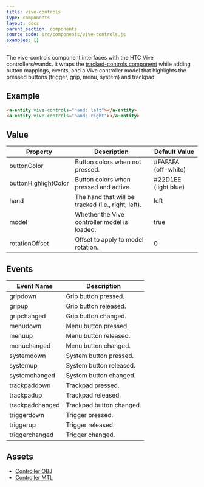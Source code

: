 ```yaml
---
title: vive-controls
type: components
layout: docs
parent_section: components
source_code: src/components/vive-controls.js
examples: []
---
```


[trackedcontrols]: ./tracked-controls.md

The vive-controls component interfaces with the HTC Vive controllers/wands. It
wraps the [tracked-controls component][trackedcontrols] while adding button
mappings, events, and a Vive controller model that highlights the pressed
buttons (trigger, grip, menu, system) and trackpad.

## Example

```html
<a-entity vive-controls="hand: left"></a-entity>
<a-entity vive-controls="hand: right"></a-entity>
```

## Value

| Property             | Description                                        | Default Value        |
|----------------------|----------------------------------------------------|----------------------|
| buttonColor          | Button colors when not pressed.                    | #FAFAFA (off-white)  |
| buttonHighlightColor | Button colors when pressed and active.             | #22D1EE (light blue) |
| hand                 | The hand that will be tracked (i.e., right, left). | left                 |
| model                | Whether the Vive controller model is loaded.       | true                 |
| rotationOffset       | Offset to apply to model rotation.                 | 0                    |

## Events

| Event Name      | Description              |
| ----------      | -----------              |
| gripdown        | Grip button pressed.     |
| gripup          | Grip button released.    |
| gripchanged     | Grip button changed.     |
| menudown        | Menu button pressed.     |
| menuup          | Menu button released.    |
| menuchanged     | Menu button changed.     |
| systemdown      | System button pressed.   |
| systemup        | System button released.  |
| systemchanged   | System button changed.   |
| trackpaddown    | Trackpad pressed.        |
| trackpadup      | Trackpad released.       |
| trackpadchanged | Trackpad button changed. |
| triggerdown     | Trigger pressed.         |
| triggerup       | Trigger released.        |
| triggerchanged  | Trigger changed.         |

## Assets

- [Controller OBJ](https://cdn.aframe.io/controllers/vive/vr_controller_vive.obj)
- [Controller MTL](https://cdn.aframe.io/controllers/vive/vr_controller_vive.mtl)

